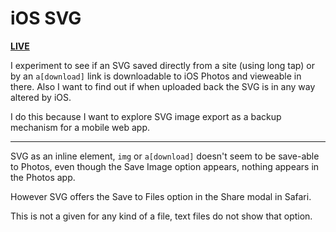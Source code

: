# iOS SVG

[**LIVE**](https://tomashubelbauer.github.io/ios-svg)

I experiment to see if an SVG saved directly from a site (using long tap) or by
an `a[download]` link is downloadable to iOS Photos and vieweable in there. Also
I want to find out if when uploaded back the SVG is in any way altered by iOS.

I do this because I want to explore SVG image export as a backup mechanism for
a mobile web app.

---

SVG as an inline element, `img` or `a[download]` doesn't seem to be save-able to
Photos, even though the Save Image option appears, nothing appears in the Photos
app.

However SVG offers the Save to Files option in the Share modal in Safari.

This is not a given for any kind of a file, text files do not show that option.

